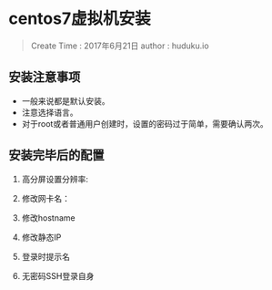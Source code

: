 
#  centos7虚拟机安装

> Create Time : 2017年6月21日 author : huduku.io

## 安装注意事项

* 一般来说都是默认安装。
* 注意选择语言。
* 对于root或者普通用户创建时，设置的密码过于简单，需要确认两次。

## 安装完毕后的配置

1. 高分屏设置分辨率:

2. 修改网卡名：

3. 修改hostname

4. 修改静态IP

5. 登录时提示名

6. 无密码SSH登录自身




